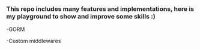 <h3><b>This repo includes many features and implementations, here is my playground to show and improve some skills :)</b></h3>
<p>-GORM</p>
<p>-Custom middlewares</p>
